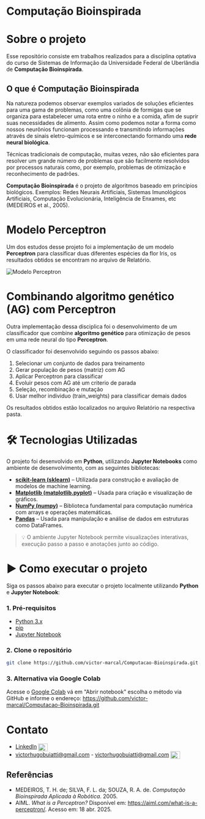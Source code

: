 # Computação Bioinspirada

# Sobre o projeto

Esse repositório consiste em trabalhos realizados para a disciplina optativa do curso de Sistemas de Informação da Universidade Federal de Uberlândia de **Computação Bioinspirada**.

## O que é Computação Bioinspirada

Na natureza podemos observar exemplos variados de soluções eficientes para uma gama de problemas, como uma colônia de formigas que se organiza para estabelecer uma rota entre o ninho e a comida, afim de suprir suas necessidades de alimento. Assim como podemos notar a forma como nossos neurônios funcionam processando e transmitindo informações através de sinais eletro-químicos e se interconectando formando uma **rede neural biológica**.

Técnicas tradicionais de computação, muitas vezes, não são eficientes para resolver um grande número de problemas que são facilmente resolvidos por processos naturais como, por exemplo, problemas de otimização e reconhecimento de padrões. 

**Computação Bioinspirada** é o projeto de algoritmos baseado em princípios biológicos.
Exemplos: Redes Neurais Artificiais, Sistemas Imunológicos Artificiais, Computação Evolucionária, Inteligência de Enxames, etc (MEDEIROS et al., 2005).

# Modelo Perceptron

Um dos estudos desse projeto foi a implementação de um modelo **Perceptron** para classificar duas diferentes espécies da flor Iris, os resultados obtidos se encontram no arquivo de Relatório.

![Modelo Perceptron](https://aiml.com/wp-content/uploads/2023/09/perceptron-a-neuron-2.png)

# Combinando algoritmo genético (AG) com Perceptron

Outra implementação dessa disciplica foi o desenvolvimento de um classificador que combine **algoritmo genético** para otimização de pesos em uma rede neural do tipo **Perceptron**.

O classificador foi desenvolvido seguindo os passos abaixo:
1. Selecionar um conjunto de dados para treinamento
2. Gerar população de pesos (matriz) com AG
3. Aplicar Perceptron para classificar
4. Evoluir pesos com AG até um criterio de parada
5. Seleção, recombinação e mutação
6. Usar melhor individuo (train_weights) para classificar demais dados

Os resultados obtidos estão localizados no arquivo Relatório na respectiva pasta.

# 🛠️ Tecnologias Utilizadas

O projeto foi desenvolvido em **Python**, utilizando **Jupyter Notebooks** como ambiente de desenvolvimento, com as seguintes bibliotecas:

- **[scikit-learn (sklearn)](https://scikit-learn.org/)** – Utilizada para construção e avaliação de modelos de machine learning.
- **[Matplotlib (matplotlib.pyplot)](https://matplotlib.org/)** – Usada para criação e visualização de gráficos.
- **[NumPy (numpy)](https://numpy.org/)** – Biblioteca fundamental para computação numérica com arrays e operações matemáticas.
- **[Pandas](https://pandas.pydata.org/)** – Usada para manipulação e análise de dados em estruturas como DataFrames.


> 💡 O ambiente Jupyter Notebook permite visualizações interativas, execução passo a passo e anotações junto ao código.

# ▶️ Como executar o projeto

Siga os passos abaixo para executar o projeto localmente utilizando **Python** e **Jupyter Notebook**:

### 1. Pré-requisitos

- [Python 3.x](https://www.python.org/)
- [pip](https://pip.pypa.io/en/stable/)
- [Jupyter Notebook](https://jupyter.org/)

### 2. Clone o repositório

```bash
git clone https://github.com/victor-marcal/Computacao-Bioinspirada.git
```

### 3. Alternativa via Google Colab

Acesse o [Google Colab](https://colab.research.google.com) vá em "Abrir notebook" escolha o método via GitHub e informe o endereço: https://github.com/victor-marcal/Computacao-Bioinspirada.git


# Contato

- [LinkedIn](https://www.linkedin.com/in/victor-hugo-buiatti/) <img src="https://cdn.jsdelivr.net/gh/devicons/devicon@latest/icons/linkedin/linkedin-original.svg" width="25" height="20" style="vertical-align: middle;"/>
- victorhugobuiatti@gmail.com - victorhugobuiatti@gmail.com <img src="https://img.icons8.com/?size=100&id=P7UIlhbpWzZm&format=png&color=000000" width="25" height="20" style="vertical-align: middle;"/>


## Referências

- MEDEIROS, T. H. de; SILVA, F. L. da; SOUZA, R. A. de. *Computação Bioinspirada Aplicada à Robótica*. 2005.
- AIML. *What is a Perceptron?* Disponível em: <https://aiml.com/what-is-a-perceptron/>. Acesso em: 18 abr. 2025.

